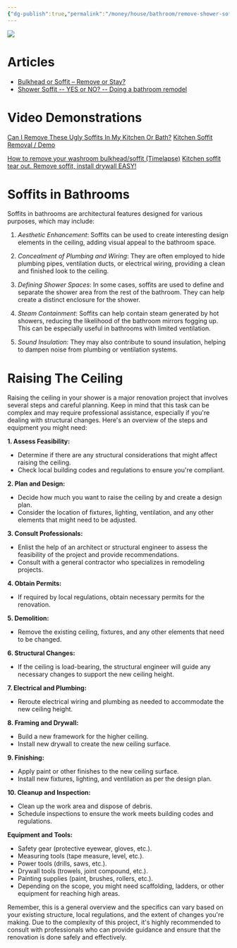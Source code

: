 ```yaml
---
{"dg-publish":true,"permalink":"/money/house/bathroom/remove-shower-soffit-furr-down/","tags":["oakmore","masterbath","oakmore-renovation-task"],"created":"Aug 28, 2023, 10:01 PM"}
---
```



![](https://lh3.googleusercontent.com/pw/ABLVV84byQURSvphFgp6UAEwL_F-unQPYxV2jO6x9_7YIFW_GwPkY4Ivn2EJY52Bgy1-pATrX4uq9ZyZu7L_d8mFSg3rPg9mz7mntTcA3lwVPRE8BMuqT36eJRE6Z7Dn0m0C5lzaCYNNbwz_62ekix3oDm5OiQ=w1254-h705-s-no-gm?authuser=0)

# Articles

- [Bulkhead or Soffit – Remove or Stay?](https://elegantbathrooms.ca/bulkhead-or-soffit-remove-or-stay/)
- [Shower Soffit -- YES or NO? -- Doing a bathroom remodel](https://www.houzz.com/discussions/3437962/shower-soffit-yes-or-no-doing-a-bathroom-remodel)


# Video Demonstrations 

[Can I Remove These Ugly Soffits In My Kitchen Or Bath?](https://www.youtube.com/watch?v=SSWwYEDEmcs)
[Kitchen Soffit Removal / Demo](https://www.youtube.com/watch?v=YYE2EcAWY7M)

[How to remove your washroom bulkhead/soffit (Timelapse)](https://www.youtube.com/watch?v=BueyyZLUYx0)
[Kitchen soffit tear out. Remove soffit, install drywall EASY!](https://www.youtube.com/watch?v=_SD-9J-LJXI)

# **Soffits in Bathrooms**

Soffits in bathrooms are architectural features designed for various purposes, which may include:

1. *Aesthetic Enhancement*: Soffits can be used to create interesting design elements in the ceiling, adding visual appeal to the bathroom space.
	
2. *Concealment of Plumbing and Wiring*: They are often employed to hide plumbing pipes, ventilation ducts, or electrical wiring, providing a clean and finished look to the ceiling.
	
3. *Defining Shower Spaces*: In some cases, soffits are used to define and separate the shower area from the rest of the bathroom. They can help create a distinct enclosure for the shower.
	
4. *Steam Containment*: Soffits can help contain steam generated by hot showers, reducing the likelihood of the bathroom mirrors fogging up. This can be especially useful in bathrooms with limited ventilation.
	
5. *Sound Insulation*: They may also contribute to sound insulation, helping to dampen noise from plumbing or ventilation systems.


# Raising The Ceiling

Raising the ceiling in your shower is a major renovation project that involves several steps and careful planning. Keep in mind that this task can be complex and may require professional assistance, especially if you're dealing with structural changes. Here's an overview of the steps and equipment you might need:

**1. Assess Feasibility:**

- Determine if there are any structural considerations that might affect raising the ceiling.
- Check local building codes and regulations to ensure you're compliant.

**2. Plan and Design:**

- Decide how much you want to raise the ceiling by and create a design plan.
- Consider the location of fixtures, lighting, ventilation, and any other elements that might need to be adjusted.

**3. Consult Professionals:**

- Enlist the help of an architect or structural engineer to assess the feasibility of the project and provide recommendations.
- Consult with a general contractor who specializes in remodeling projects.

**4. Obtain Permits:**

- If required by local regulations, obtain necessary permits for the renovation.

**5. Demolition:**

- Remove the existing ceiling, fixtures, and any other elements that need to be changed.

**6. Structural Changes:**

- If the ceiling is load-bearing, the structural engineer will guide any necessary changes to support the new ceiling height.

**7. Electrical and Plumbing:**

- Reroute electrical wiring and plumbing as needed to accommodate the new ceiling height.

**8. Framing and Drywall:**

- Build a new framework for the higher ceiling.
- Install new drywall to create the new ceiling surface.

**9. Finishing:**

- Apply paint or other finishes to the new ceiling surface.
- Install new fixtures, lighting, and ventilation as per the design plan.

**10. Cleanup and Inspection:**

- Clean up the work area and dispose of debris.
- Schedule inspections to ensure the work meets building codes and regulations.

**Equipment and Tools:**

- Safety gear (protective eyewear, gloves, etc.).
- Measuring tools (tape measure, level, etc.).
- Power tools (drills, saws, etc.).
- Drywall tools (trowels, joint compound, etc.).
- Painting supplies (paint, brushes, rollers, etc.).
- Depending on the scope, you might need scaffolding, ladders, or other equipment for reaching high areas.

Remember, this is a general overview and the specifics can vary based on your existing structure, local regulations, and the extent of changes you're making. Due to the complexity of this project, it's highly recommended to consult with professionals who can provide guidance and ensure that the renovation is done safely and effectively.